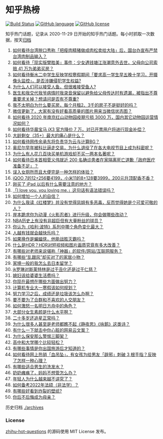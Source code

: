 # 知乎热榜
[![Build Status](https://github.com/ToWeLong/zhihu-hot-questions/workflows/CI/badge.svg)](https://github.com/ToWeLong/zhihu-hot-questions/actions)
[![GitHub language](https://img.shields.io/badge/language-golang-orange.svg)](https://golang.org/)
[![GitHub license](https://img.shields.io/github/license/ToWeLong/zhihu-hot-questions)](https://github.com/ToWeLong/zhihu-hot-questions/blob/main/LICENSE)

知乎热门话题，记录从 2020-11-29 日开始的知乎热门话题。每小时抓取一次数据，按天[归档](./archives)

<!-- BEGIN -->

1. [如何看待台湾脱口秀称「把瘦肉精猪做成肉松卖给大陆」后，国台办宣布严禁台湾肉制品输入？](https://www.zhihu.com/question/441439053)
1. [如何看待「现实版樊胜美」事件：少女遇钱塘江涨潮意外去世，父母向公司索赔 41 万为弟弟买房？](https://www.zhihu.com/question/441074363)
1. [如何看待衡水二中学生反映学校寒假期间「要求高一学生早五晚十学习，开摄像头监控」，是否涉嫌侵犯学生权益?](https://www.zhihu.com/question/441266434)
1. [为什么人们可以接受人鱼，但很难接受鱼人?](https://www.zhihu.com/question/441042938)
1. [医生和我交代我爷病情时我录音保留以避免给父母传达时有遗漏，被指出不尊重要求关掉？想请问是否有不尊重?](https://www.zhihu.com/question/440627655)
1. [我不太明白为什么要买房，每个月租2、3千的房子不是挺好的吗？](https://www.zhihu.com/question/437461534)
1. [微信更新了，大家有没有好看高质量的图片用来当微信状态图？](https://www.zhihu.com/question/440754046)
1. [如何看待 2020 年南京红山动物园疫期亏损 3000 万，国内其它动物园运营情况如何？](https://www.zhihu.com/question/441364038)
1. [如何看待华晨宝马 iX3 官方降价 7 万，对已开票用户将进行现金补偿？](https://www.zhihu.com/question/441500412)
1. [大龄剩女（35+）最大的痛心是什么？](https://www.zhihu.com/question/440901341)
1. [如何看待网传余承东将负责华为云与计算BG？](https://www.zhihu.com/question/441429017)
1. [奥尼尔早年被科比逼走交易，为什么退役了在各大电视节目上成为科密呢？](https://www.zhihu.com/question/441041351)
1. [为什么有人花几百块买单机游戏却不买一两本名著呢？](https://www.zhihu.com/question/441017496)
1. [如何看待日本首相菅义伟就近 200 名确诊患者在家隔离死亡道歉「政府医疗准备不足」？](https://www.zhihu.com/question/441424546)
1. [误入女厕所而且大便完是一种怎样的体验？](https://www.zhihu.com/question/53170377)
1. [iQOO 7的12+256要4199，小米11的8+128要3999，200元升顶配香不香？](https://www.zhihu.com/question/439135560)
1. [刚买了 iPad 以后有什么需要注意的地方？](https://www.zhihu.com/question/373784504)
1. [「I love you, you loving me.」这句话有语法错误吗？](https://www.zhihu.com/question/439929767)
1. [如何增加一个人的自信？](https://www.zhihu.com/question/19553905)
1. [为什么我读《红楼梦》并没有觉得凤姐有多恶毒，反而觉得她是个可爱可敬的人？](https://www.zhihu.com/question/441232085)
1. [岸本跪求你为动漫《火影忍者》进行升级，你会做哪些改动？](https://www.zhihu.com/question/440430224)
1. [NBA历史上有没有非超巨但有大量粉丝的球员？](https://www.zhihu.com/question/441214337)
1. [你认为《哈利·波特》系列中哪个角色变化最大？](https://www.zhihu.com/question/422429191)
1. [人越有钱就会越快乐吗？](https://www.zhihu.com/question/383282003)
1. [如果换作是蝙蝠侠，他能战胜灭霸吗？](https://www.zhihu.com/question/327910955)
1. [什么是HDR？HDR对短视频和图片画质究竟有多大改善？](https://www.zhihu.com/question/440315259)
1. [有哪些对老师来说堪称「神器」的软件/网站/互联网服务？](https://www.zhihu.com/question/376745271)
1. [​有哪些“乱跟风”却买对了的家居小物？](https://www.zhihu.com/question/440729078)
1. [家境一般的我怎么去日本留学？](https://www.zhihu.com/question/408522585)
1. [jk罗琳对斯莱特林是过于丑化还是过于仁慈？](https://www.zhihu.com/question/438077952)
1. [媳妇该给婆婆生活费吗？](https://www.zhihu.com/question/378079224)
1. [你现在最想在哪些方面做出努力？](https://www.zhihu.com/question/440883255)
1. [计算机专业大一寒假该如何规划？](https://www.zhihu.com/question/434455687)
1. [努力学习之后，成绩还是垃圾该怎么办啊？](https://www.zhihu.com/question/321381112)
1. [要不要为了合群和不喜欢的人交朋友？](https://www.zhihu.com/question/441084837)
1. [如何激怒一名明日方舟中的角色？](https://www.zhihu.com/question/437440966)
1. [大部分女生素颜是什么水平啊？](https://www.zhihu.com/question/397929197)
1. [二十多岁还追星正常吗？](https://www.zhihu.com/question/439831646)
1. [为什么很多人甚至是老师都瞧不起《静夜思》《咏鹅》这类诗？](https://www.zhihu.com/question/436185381)
1. [有什么一下就击中你心脏的网易云文案？](https://www.zhihu.com/question/435528975)
1. [为什么保安那么警惕三脚架？](https://www.zhihu.com/question/435838018)
1. [高中和大学哪个比较轻松？](https://www.zhihu.com/question/437567690)
1. [有哪些事情是你出国旅游后才知道的？](https://www.zhihu.com/question/441141702)
1. [如何看待网上热销「血吊坠」，有女孩为给男友「辟邪」刺破 3 根手指？反映了怎样一种心理？](https://www.zhihu.com/question/441309856)
1. [有哪些适合男生的洗发水？](https://www.zhihu.com/question/298725045)
1. [奶奶瘫痪了，妈妈不想管怎么办？](https://www.zhihu.com/question/385391030)
1. [年轻人为什么越来越不讲究了？](https://www.zhihu.com/question/441215437)
1. [如何备考2022年法硕（非法学）？](https://www.zhihu.com/question/398179108)
1. [有哪些好看到炸裂的壁纸?](https://www.zhihu.com/question/425110846)
1. [你后不后悔成为母亲？](https://www.zhihu.com/question/428226945)

<!-- END -->

历史归档 [./archives](./archives)


### License
[zhihu-hot-questions](https://github.com/towelong/zhihu-hot-questions) 的源码使用 MIT License 发布。